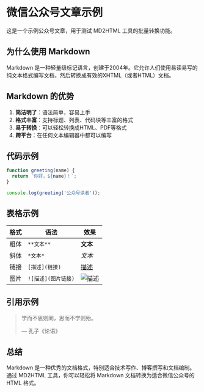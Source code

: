 # 微信公众号文章示例

这是一个示例公众号文章，用于测试 MD2HTML 工具的批量转换功能。

## 为什么使用 Markdown

Markdown 是一种轻量级标记语言，创建于2004年。它允许人们使用易读易写的纯文本格式编写文档，然后转换成有效的XHTML（或者HTML）文档。

## Markdown 的优势

1. **简洁明了**：语法简单，容易上手
2. **格式丰富**：支持标题、列表、代码块等丰富的格式
3. **易于转换**：可以轻松转换成HTML、PDF等格式
4. **跨平台**：在任何文本编辑器中都可以编写

## 代码示例

```javascript
function greeting(name) {
  return `你好，${name}！`;
}

console.log(greeting('公众号读者'));
```

## 表格示例

| 格式 | 语法 | 效果 |
|------|------|------|
| 粗体 | `**文本**` | **文本** |
| 斜体 | `*文本*` | *文本* |
| 链接 | `[描述](链接)` | [描述](链接) |
| 图片 | `![描述](图片链接)` | ![描述](图片链接) |

## 引用示例

> 学而不思则罔，思而不学则殆。
> 
> — 孔子《论语》

## 总结

Markdown 是一种优秀的文档格式，特别适合技术写作、博客撰写和文档编制。通过 MD2HTML 工具，你可以轻松将 Markdown 文档转换为适合微信公众号的 HTML 格式。 
